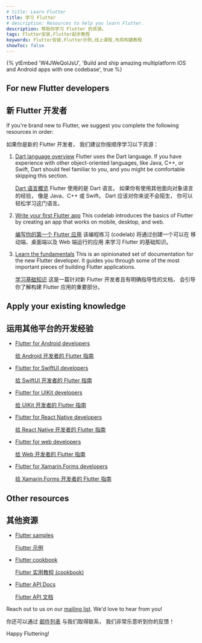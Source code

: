 ```yaml
---
# title: Learn Flutter
title: 学习 Flutter
# description: Resources to help you learn Flutter.
description: 帮助你学习 Flutter 的资源。
tags: Flutter安装,Flutter起步教程
keywords: Flutter安装,Flutter示例,线上课程,布局构建教程
showToc: false
---
```


{% ytEmbed 'W4JWeQolJsU', 'Build and ship amazing multiplatform iOS and Android apps with one codebase', true %}

## For new Flutter developers

## 新 Flutter 开发者

If you're brand new to Flutter, 
we suggest you complete the following resources 
in order:

如果你是新的 Flutter 开发者，
我们建议你按顺序学习以下资源：

 1. [Dart language overview][]
    Flutter uses the Dart language. 
    If you have experience with other
    object-oriented languages, like Java, C++, or 
    Swift, Dart should feel familiar to you, 
    and you might be comfortable skipping this section.

    [Dart 语言概览][Dart language overview]
    Flutter 使用的是 Dart 语言。
    如果你有使用其他面向对象语言的经验，
    像是 Java、C++ 或 Swift，
    Dart 应该对你来说不会陌生，
    你可以轻松学习这门语言。

 2. [Write your first Flutter app][] 
    This codelab introduces the basics of Flutter 
    by creating an app that works on mobile, 
    desktop, and web.

    [编写你的第一个 Flutter 应用][Write your first Flutter app]
    该编程练习 (codelab) 将通过创建一个可以在
    移动端、桌面端以及 Web 端运行的应用
    来学习 Flutter 的基础知识。

 3. [Learn the fundamentals][] 
    This is an opinionated set of documentation for
    the new Flutter developer. It guides you 
    through some of the most important pieces of 
    building Flutter applications.

    [学习基础知识][Learn the fundamentals]
    这是一篇针对新 Flutter 开发者且有明确指导性的文档，
    会引导你了解构建 Flutter 应用的重要部分。

## Apply your existing knowledge

## 运用其他平台的开发经验

* [Flutter for Android developers][]

  [给 Android 开发者的 Flutter 指南][Flutter for Android developers]

* [Flutter for SwiftUI developers][]

  [给 SwiftUI 开发者的 Flutter 指南][Flutter for SwiftUI developers]

* [Flutter for UIKit developers][]

  [给 UIKit 开发者的 Flutter 指南][Flutter for UIKit developers]

* [Flutter for React Native developers][]

  [给 React Native 开发者的 Flutter 指南][Flutter for React Native developers]

* [Flutter for web developers][]

  [给 Web 开发者的 Flutter 指南][Flutter for web developers]

* [Flutter for Xamarin.Forms developers][]

  [给 Xamarin.Forms 开发者的 Flutter 指南][Flutter for Xamarin.Forms developers]

## Other resources

## 其他资源

* [Flutter samples][]

  [Flutter 示例][Flutter samples]

* [Flutter cookbook][]

  [Flutter 实用教程 (cookbook)][Flutter cookbook]

* [Flutter API Docs][]

  [Flutter API 文档][Flutter API Docs]

Reach out to us on our [mailing list][]. 
We'd love to hear from you!

你还可以通过 [邮件列表][mailing list] 与我们取得联系，
我们非常乐意听到你的反馈！

Happy Fluttering!

[Dart language overview]: {{site.dart-site}}/overview
[Flutter API Docs]: {{site.api}}
[Flutter cookbook]: /cookbook
[Flutter for Android developers]: /get-started/flutter-for/android-devs
[Flutter for SwiftUI developers]: /get-started/flutter-for/swiftui-devs
[Flutter for UIKit developers]: /get-started/flutter-for/uikit-devs
[Flutter for React Native developers]: /get-started/flutter-for/react-native-devs
[Flutter samples]: https://github.com/flutter/samples
[Flutter for web developers]: /get-started/flutter-for/web-devs
[Flutter for Xamarin.Forms developers]: /get-started/flutter-for/xamarin-forms-devs
[Learn the fundamentals]: /get-started/fundamentals
[mailing list]: mailto:{{site.email}}
[Write your first Flutter app]: /get-started/codelab
